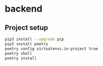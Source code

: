 # backend


## Project setup
```sh
pip3 install --upgrade pip
pip3 install poetry
poetry config virtualenvs.in-project true
poetry shell
poetry install
```